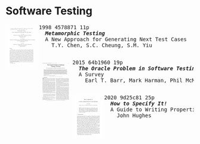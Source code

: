 # Software Testing

<a href="https://doi.org/10.48550/arXiv.2002.12543"><img align="left" height="120" src="../asset/4578871.png"></img></a>
<pre>
1998 4578871 11p
  <b><i>Metamorphic Testing</i></b>
  A New Approach for Generating Next Test Cases
    T.Y. Chen, S.C. Cheung, S.M. Yiu

</pre>

<a href="https://doi.org/10.1109/TSE.2014.2372785"><img align="left" height="120" src="../asset/64b1960.png"></img></a>
<pre>
2015 64b1960 19p
  <b><i>The Oracle Problem in Software Testing</i></b>
  A Survey
    Earl T. Barr, Mark Harman, Phil McMinn

</pre>

<a href="http://doi.org/10.1007/978-3-030-47147-7_4"><img align="left" height="120" src="../asset/9d25c81.png"></img></a>
<pre>
2020 9d25c81 25p
  <b><i>How to Specify It!</i></b>
  A Guide to Writing Properties of Pure Functions
    John Hughes

</pre>
